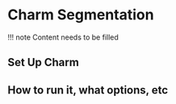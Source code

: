 # Charm Segmentation

!!! note
    Content needs to be filled

## Set Up Charm
## How to run it, what options, etc